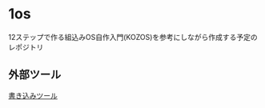 # 1os

12ステップで作る組込みOS自作入門(KOZOS)を参考にしながら作成する予定のレポジトリ

## 外部ツール

[書き込みツール](https://cubeatsystems.com/kz_h8write/)
